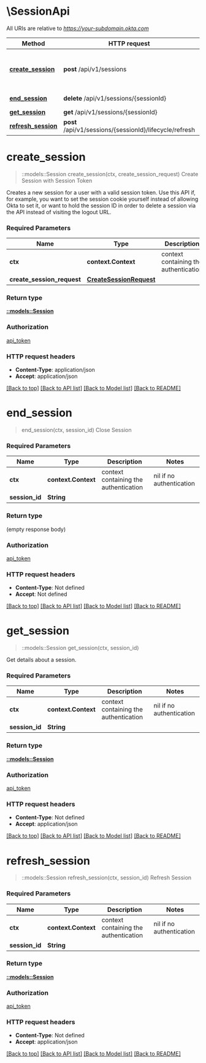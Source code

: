 # \SessionApi

All URIs are relative to *https://your-subdomain.okta.com*

Method | HTTP request | Description
------------- | ------------- | -------------
[**create_session**](SessionApi.md#create_session) | **post** /api/v1/sessions | Create Session with Session Token
[**end_session**](SessionApi.md#end_session) | **delete** /api/v1/sessions/{sessionId} | Close Session
[**get_session**](SessionApi.md#get_session) | **get** /api/v1/sessions/{sessionId} | 
[**refresh_session**](SessionApi.md#refresh_session) | **post** /api/v1/sessions/{sessionId}/lifecycle/refresh | Refresh Session


# **create_session**
> ::models::Session create_session(ctx, create_session_request)
Create Session with Session Token

Creates a new session for a user with a valid session token. Use this API if, for example, you want to set the session cookie yourself instead of allowing Okta to set it, or want to hold the session ID in order to delete a session via the API instead of visiting the logout URL.

### Required Parameters

Name | Type | Description  | Notes
------------- | ------------- | ------------- | -------------
 **ctx** | **context.Context** | context containing the authentication | nil if no authentication
  **create_session_request** | [**CreateSessionRequest**](CreateSessionRequest.md)|  | 

### Return type

[**::models::Session**](Session.md)

### Authorization

[api_token](../README.md#api_token)

### HTTP request headers

 - **Content-Type**: application/json
 - **Accept**: application/json

[[Back to top]](#) [[Back to API list]](../README.md#documentation-for-api-endpoints) [[Back to Model list]](../README.md#documentation-for-models) [[Back to README]](../README.md)

# **end_session**
> end_session(ctx, session_id)
Close Session

### Required Parameters

Name | Type | Description  | Notes
------------- | ------------- | ------------- | -------------
 **ctx** | **context.Context** | context containing the authentication | nil if no authentication
  **session_id** | **String**|  | 

### Return type

 (empty response body)

### Authorization

[api_token](../README.md#api_token)

### HTTP request headers

 - **Content-Type**: Not defined
 - **Accept**: Not defined

[[Back to top]](#) [[Back to API list]](../README.md#documentation-for-api-endpoints) [[Back to Model list]](../README.md#documentation-for-models) [[Back to README]](../README.md)

# **get_session**
> ::models::Session get_session(ctx, session_id)


Get details about a session.

### Required Parameters

Name | Type | Description  | Notes
------------- | ------------- | ------------- | -------------
 **ctx** | **context.Context** | context containing the authentication | nil if no authentication
  **session_id** | **String**|  | 

### Return type

[**::models::Session**](Session.md)

### Authorization

[api_token](../README.md#api_token)

### HTTP request headers

 - **Content-Type**: Not defined
 - **Accept**: application/json

[[Back to top]](#) [[Back to API list]](../README.md#documentation-for-api-endpoints) [[Back to Model list]](../README.md#documentation-for-models) [[Back to README]](../README.md)

# **refresh_session**
> ::models::Session refresh_session(ctx, session_id)
Refresh Session

### Required Parameters

Name | Type | Description  | Notes
------------- | ------------- | ------------- | -------------
 **ctx** | **context.Context** | context containing the authentication | nil if no authentication
  **session_id** | **String**|  | 

### Return type

[**::models::Session**](Session.md)

### Authorization

[api_token](../README.md#api_token)

### HTTP request headers

 - **Content-Type**: Not defined
 - **Accept**: application/json

[[Back to top]](#) [[Back to API list]](../README.md#documentation-for-api-endpoints) [[Back to Model list]](../README.md#documentation-for-models) [[Back to README]](../README.md)

